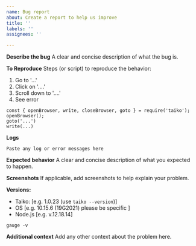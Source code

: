 ```yaml
---
name: Bug report
about: Create a report to help us improve
title: ''
labels: ''
assignees: ''

---
```


**Describe the bug**
A clear and concise description of what the bug is.

**To Reproduce**
Steps (or script) to reproduce the behavior:
1. Go to '...'
2. Click on '....'
3. Scroll down to '....'
4. See error

```
const { openBrowser, write, closeBrowser, goto } = require('taiko');
openBrowser();
goto('...')
write(...)
```

**Logs**

```
Paste any log or error messages here
```

**Expected behavior**
A clear and concise description of what you expected to happen.

**Screenshots**
If applicable, add screenshots to help explain your problem.

<!--- please complete the following information -->
**Versions:**
 - Taiko: [e.g. 1.0.23 (use `taiko --version`)]
 - OS [e.g. 10.15.6 (19G2021) please be specific ]
 - Node.js [e.g. v.12.18.14]


<!--- If you are using Gauge please paste the output of "gauge -v"  -->
```
gauge -v
```


**Additional context**
Add any other context about the problem here.
